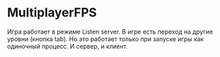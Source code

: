 # MultiplayerFPS

Игра работает в режиме Listen server. 
В игре есть переход на другие уровни (кнопка tab). Но это работает только при запуске игры как одиночный процесс. И сервер, и клиент.
